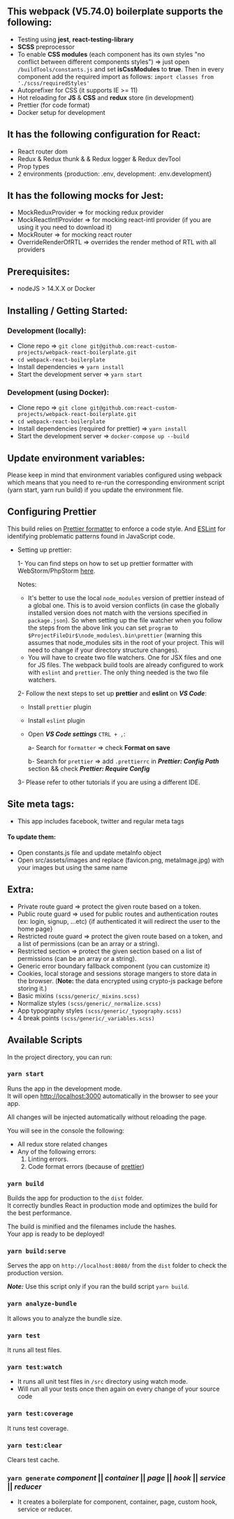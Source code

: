 ## This webpack (V5.74.0) boilerplate supports the following:

- Testing using **jest**, **react-testing-library**
- **SCSS** preprocessor
- To enable **CSS modules** (each component has its own styles "no conflict between different components styles") => just open `/buildTools/constants.js` and set **isCssModules** to **true**. Then in every component add the required import as follows: `import classes from './scss/requiredStyles'`
- Autoprefixer for CSS (it supports IE >= 11)
- Hot reloading for **JS** & **CSS** and **redux** store (in development)
- Prettier (for code format)
- Docker setup for development

## It has the following configuration for React:

- React router dom
- Redux & Redux thunk & & Redux logger & Redux devTool
- Prop types
- 2 environments {production: .env, development: .env.development}

## It has the following mocks for Jest:

- MockReduxProvider => for mocking redux provider
- MockReactIntlProvider => for mocking react-intl provider (if you are using it you need to download it)
- MockRouter => for mocking react router
- OverrideRenderOfRTL => overrides the render method of RTL with all providers

## Prerequisites:

- nodeJS > 14.X.X or Docker

## Installing / Getting Started:

### Development (locally):

- Clone repo => `git clone git@github.com:react-custom-projects/webpack-react-boilerplate.git`
- `cd webpack-react-boilerplate`
- Install dependencies => `yarn install`
- Start the development server => `yarn start`

### Development (using Docker):

- Clone repo => `git clone git@github.com:react-custom-projects/webpack-react-boilerplate.git`
- `cd webpack-react-boilerplate`
- Install dependencies (required for prettier) => `yarn install`
- Start the development server => `docker-compose up --build`

## Update environment variables:

Please keep in mind that environment variables configured using webpack which means that you need to re-run the corresponding environment script (yarn start, yarn run build) if you update the environment file.

## Configuring Prettier

This build relies on [Prettier formatter](https://prettier.io/) to enforce a code style. And [ESLint](https://eslint.org/) for identifying problematic patterns found in JavaScript code.

- Setting up prettier:

  1- You can find steps on how to set up prettier formatter with WebStorm/PhpStorm [here](https://prettier.io/docs/en/webstorm.html#running-prettier-on-save-using-file-watcher).

  Notes:

  - It's better to use the local `node_modules` version of prettier instead of a global one. This is to avoid version conflicts (in case the globally installed version does not match with the versions specified in `package.json`). So when setting up the file watcher when you follow the steps from the above link you can set `program` to `$ProjectFileDir$\node_modules\.bin\prettier` (warning this assumes that node_modules sits in the root of your project. This will need to change if your directory structure changes).
  - You will have to create two file watchers. One for JSX files and one for JS files. The webpack build tools are already configured to work with `eslint` and `prettier`. The only thing needed is the two file watchers.

  2- Follow the next steps to set up **prettier** and **eslint** on **_VS Code_**:

  - Install `prettier` plugin

  - Install `eslint` plugin

  - Open **_VS Code settings_** `CTRL + ,`:

    a- Search for `formatter` => check **Format on save**

    b- Search for `prettier` => add `.prettierrc` in **_Prettier: Config Path_** section && check **_Prettier: Require Config_**

  3- Please refer to other tutorials if you are using a different IDE.

## Site meta tags:

- This app includes facebook, twitter and regular meta tags

#### To update them:

- Open constants.js file and update metaInfo object
- Open src/assets/images and replace (favicon.png, metaImage.jpg) with your images but using the same name

## Extra:

- Private route guard => protect the given route based on a token.
- Public route guard => used for public routes and authentication routes (ex: login, signup, ...etc) {if authenticated it will redirect the user to the home page}
- Restricted route guard => protect the given route based on a token, and a list of permissions (can be an array or a string).
- Restricted section => protect the given section based on a list of permissions (can be an array or a string).
- Generic error boundary fallback component (you can customize it)
- Cookies, local storage and sessions storage mangers to store data in the browser. (**Note:** the data encrypted using crypto-js package before storing it.)
- Basic mixins `(scss/generic/_mixins.scss)`
- Normalize styles `(scss/generic/_normalize.scss)`
- App typography styles `(scss/generic/_typography.scss)`
- 4 break points `(scss/generic/_variables.scss)`

## Available Scripts

In the project directory, you can run:

### `yarn start`

Runs the app in the development mode.<br>
It will open [http://localhost:3000](http://localhost:3000) automatically in the browser to see your app.

All changes will be injected automatically without reloading the page.<br>

You will see in the console the following:

- All redux store related changes
- Any of the following errors:
  1. Linting errors.
  2. Code format errors (because of [prettier](https://prettier.io/))

### `yarn build`

Builds the app for production to the `dist` folder.<br>
It correctly bundles React in production mode and optimizes the build for the best performance.

The build is minified and the filenames include the hashes.<br>
Your app is ready to be deployed!

### `yarn build:serve`

Serves the app on `http://localhost:8080/` from the `dist` folder to check the production version.

**_Note:_** Use this script only if you ran the build script `yarn build`.

### `yarn analyze-bundle`

It allows you to analyze the bundle size.

### `yarn test`

It runs all test files.

### `yarn test:watch`

- It runs all unit test files in `/src` directory using watch mode.
- Will run all your tests once then again on every change of your source code

### `yarn test:coverage`

It runs test coverage.

### `yarn test:clear`

Clears test cache.

### `yarn generate` **_component_** || **_container_** || **_page_** || **_hook_** || **_service_** || **_reducer_**

- It creates a boilerplate for component, container, page, custom hook, service or reducer.

